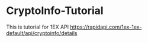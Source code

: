 # CryptoInfo-Tutorial
This is tutorial for 1EX API https://rapidapi.com/1ex-1ex-default/api/cryptoinfo/details
